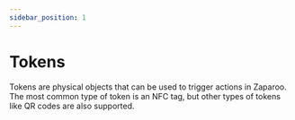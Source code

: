 ```yaml
---
sidebar_position: 1
---
```


# Tokens

Tokens are physical objects that can be used to trigger actions in Zaparoo. The most common type of token is an NFC tag, but other types of tokens like QR codes are also supported.
